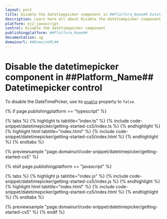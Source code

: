 ```yaml
---
layout: post
title: Disable the datetimepicker component in ##Platform_Name## Datetimepicker control | Syncfusion
description: Learn here all about Disable the datetimepicker component in Syncfusion ##Platform_Name## Datetimepicker control of Syncfusion Essential JS 2 and more.
platform: ej2-javascript
control: Disable the datetimepicker component 
publishingplatform: ##Platform_Name##
documentation: ug
domainurl: ##DomainURL##
---
```


# Disable the datetimepicker component in ##Platform_Name## Datetimepicker control

To disable the DateTimePicker, use its [`enable`](../../api/datetimepicker#enabled) property to `false`.

{% if page.publishingplatform == "typescript" %}

 {% tabs %}
{% highlight ts tabtitle="index.ts" %}
{% include code-snippet/datetimepicker/getting-started-cs5/index.ts %}
{% endhighlight %}
{% highlight html tabtitle="index.html" %}
{% include code-snippet/datetimepicker/getting-started-cs5/index.html %}
{% endhighlight %}
{% endtabs %}
        
{% previewsample "page.domainurl/code-snippet/datetimepicker/getting-started-cs5" %}

{% elsif page.publishingplatform == "javascript" %}

{% tabs %}
{% highlight js tabtitle="index.js" %}
{% include code-snippet/datetimepicker/getting-started-cs5/index.js %}
{% endhighlight %}
{% highlight html tabtitle="index.html" %}
{% include code-snippet/datetimepicker/getting-started-cs5/index.html %}
{% endhighlight %}
{% endtabs %}

{% previewsample "page.domainurl/code-snippet/datetimepicker/getting-started-cs5" %}
{% endif %}